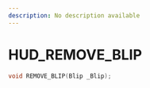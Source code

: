 ```yaml
---
description: No description available 
---
```


# HUD\_REMOVE_BLIP

```cpp
void REMOVE_BLIP(Blip _Blip);
```